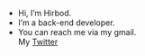 - Hi, I’m Hirbod.
- I’m a back-end developer.
- You can reach me via my gmail.
<br/>My [Twitter](http://twitter.com/_Hirbod_)


<!---
H1rb0d/H1rb0d is a ✨ special ✨ repository because its `README.md` (this file) appears on your GitHub profile.
You can click the Preview link to take a look at your changes.
--->
